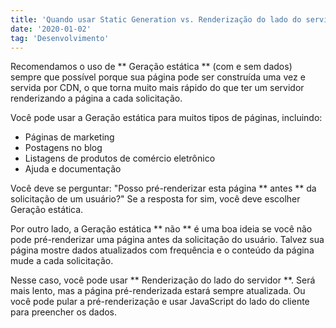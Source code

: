 ```yaml
---
title: 'Quando usar Static Generation vs. Renderização do lado do servidor'
date: '2020-01-02'
tag: 'Desenvolvimento'
---
```


Recomendamos o uso de ** Geração estática ** (com e sem dados) sempre que possível porque sua página pode ser construída uma vez e servida por CDN, o que torna muito mais rápido do que ter um servidor renderizando a página a cada solicitação.

Você pode usar a Geração estática para muitos tipos de páginas, incluindo:

- Páginas de marketing
- Postagens no blog
- Listagens de produtos de comércio eletrônico
- Ajuda e documentação

Você deve se perguntar: "Posso pré-renderizar esta página ** antes ** da solicitação de um usuário?" Se a resposta for sim, você deve escolher Geração estática.

Por outro lado, a Geração estática ** não ** é uma boa ideia se você não pode pré-renderizar uma página antes da solicitação do usuário. Talvez sua página mostre dados atualizados com frequência e o conteúdo da página mude a cada solicitação.

Nesse caso, você pode usar ** Renderização do lado do servidor **. Será mais lento, mas a página pré-renderizada estará sempre atualizada. Ou você pode pular a pré-renderização e usar JavaScript do lado do cliente para preencher os dados.
